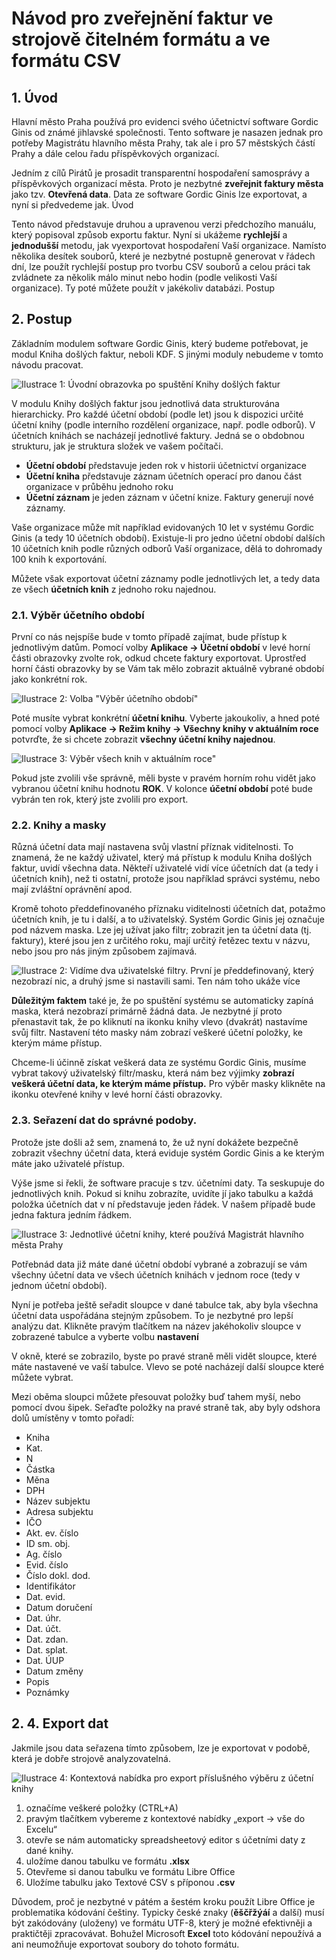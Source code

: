 # Návod pro zveřejnění faktur ve strojově čitelném formátu a ve formátu CSV

## 1. Úvod

Hlavní město Praha používá pro evidenci svého účetnictví software Gordic Ginis od známé jihlavské společnosti. Tento software je nasazen jednak pro potřeby Magistrátu hlavního města Prahy, tak ale i pro 57 městských částí Prahy a dále celou řadu příspěvkových organizací. 

Jedním z cílů Pirátů je prosadit transparentní hospodaření samosprávy a příspěvkových organizací města. Proto je nezbytné **zveřejnit faktury města** jako tzv. **Otevřená data**. Data ze software Gordic Ginis lze exportovat, a nyní si předvedeme jak. 
Úvod

Tento návod představuje druhou a upravenou verzi předchozího manuálu, který popisoval způsob exportu faktur. Nyní si ukážeme **rychlejší** a **jednodušší** metodu, jak vyexportovat hospodaření Vaší organizace. Namísto několika desítek souborů, které je nezbytné postupně generovat v řádech dní, lze použít rychlejší postup pro tvorbu CSV souborů a celou práci tak zvládnete za několik málo minut nebo hodin (podle velikosti Vaší organizace). Ty poté můžete použít v jakékoliv databázi.
Postup

## 2. Postup

Základním modulem software Gordic Ginis, který budeme potřebovat, je modul Kniha došlých faktur, neboli KDF. S jinými moduly nebudeme v tomto návodu pracovat.

![Ilustrace 1: Úvodní obrazovka po spuštění Knihy došlých faktur](ginis/1.png)

V modulu Knihy došlých faktur jsou jednotlivá data strukturována hierarchicky. Pro každé účetní období (podle let) jsou k dispozici určité účetní knihy (podle interního rozdělení organizace, např. podle odborů). V účetních knihách se nacházejí jednotlivé faktury. Jedná se o obdobnou strukturu, jak je struktura složek ve vašem počítači. 

* **Účetní období** představuje jeden rok v historii účetnictví organizace
* **Účetní kniha** představuje záznam účetních operací pro danou část organizace v průběhu jednoho roku
* **Účetní záznam** je jeden záznam v účetní knize. Faktury generují nové záznamy. 

Vaše organizace může mít například evidovaných 10 let v systému Gordic Ginis (a tedy 10 účetních období). Existuje-li pro jedno účetní období dalších 10 účetních knih podle různých odborů Vaší organizace, dělá to dohromady 100 knih k exportování. 

Můžete však exportovat účetní záznamy podle jednotlivých let, a tedy data ze všech **účetních knih** z jednoho roku najednou.

### 2.1. Výběr účetního období

První co nás nejspíše bude v tomto případě zajímat, bude přístup k jednotlivým datům. Pomocí volby **Aplikace → Účetní období** v levé horní části obrazovky zvolte rok, odkud chcete faktury exportovat. Uprostřed horní části obrazovky by se Vám tak mělo zobrazit aktuálně vybrané období jako konkrétní rok.

![Ilustrace 2: Volba "Výběr účetního období"](ginis-start.png)

Poté musíte vybrat konkrétní **účetní knihu**. Vyberte jakoukoliv, a hned poté pomocí volby **Aplikace → Režim knihy → Všechny knihy v aktuálním roce** potvrďte, že si chcete zobrazit **všechny účetní knihy najednou**. 

![Ilustrace 3: Výběr všech knih v aktuálním roce"](ginis-kniha.png)

Pokud jste zvolili vše správně, měli byste v pravém horním rohu vidět jako vybranou účetní knihu hodnotu **ROK**. V kolonce **účetní období** poté bude vybrán ten rok, který jste zvolili pro export.

### 2.2. Knihy a masky

Různá účetní data mají nastavena svůj vlastní příznak viditelnosti. To znamená, že ne každý uživatel, který má přístup k modulu Kniha došlých faktur, uvidí všechna data. Někteří uživatelé vidí více účetních dat (a tedy i účetních knih), než ti ostatní, protože jsou například správci systému, nebo mají zvláštní oprávnění apod.

Kromě tohoto předdefinovaného příznaku viditelnosti účetních dat, potažmo účetních knih, je tu i další, a to uživatelský. Systém Gordic Ginis jej označuje pod názvem maska. Lze jej užívat jako filtr; zobrazit jen ta účetní data (tj. faktury), které jsou jen z určitého roku, mají určitý řetězec textu v názvu, nebo jsou pro nás jiným způsobem zajímavá.

![Ilustrace 2: Vidíme dva uživatelské filtry. První je předdefinovaný, který nezobrazí nic, a druhý jsme si nastavili sami. Ten nám toho ukáže více](ginis/2.png)

**Důležitým faktem** také je, že po spuštění systému se automaticky zapíná maska, která nezobrazí primárně žádná data. Je nezbytné jí proto přenastavit tak, že po kliknutí na ikonku knihy vlevo (dvakrát) nastavíme svůj filtr. Nastavení této masky nám zobrazí veškeré účetní položky, ke kterým máme přístup.

Chceme-li účinně získat veškerá data ze systému Gordic Ginis, musíme vybrat takový uživatelský filtr/masku, která nám bez výjimky **zobrazí veškerá účetní data, ke kterým máme přístup.** Pro výběr masky klikněte na ikonku otevřené knihy v levé horní části obrazovky.

### 2.3. Seřazení dat do správné podoby.

Protože jste došli až sem, znamená to, že už nyní dokážete bezpečně zobrazit všechny účetní data, která eviduje systém Gordic Ginis a ke kterým máte jako uživatelé přístup. 

Výše jsme si řekli, že software pracuje s tzv. účetními daty. Ta seskupuje do jednotlivých knih. Pokud si knihu zobrazíte, uvidíte jí jako tabulku a každá položka účetních dat v ní představuje jeden řádek. V našem případě bude jedna faktura jedním řádkem.

![Ilustrace 3: Jednotlivé účetní knihy, které používá Magistrát hlavního města Prahy](ginis/3.png)

Potřebnád data již máte dané účetní období vybrané a zobrazují se vám všechny účetní data ve všech účetních knihách v jednom roce (tedy v jednom účetní období).

Nyní je potřeba ještě seřadit sloupce v dané tabulce tak, aby byla všechna účetní data uspořádána stejným způsobem. To je nezbytné pro lepší analýzu dat. Klikněte pravým tlačítkem na název jakéhokoliv sloupce v zobrazené tabulce a vyberte volbu **nastavení**

V okně, které se zobrazilo, byste po pravé straně měli vidět sloupce, které máte nastavené ve vaší tabulce. Vlevo se poté nacházejí další sloupce které můžete vybrat. 

Mezi oběma sloupci můžete přesouvat položky buď tahem myší, nebo pomocí dvou šipek. Seřaďte položky na pravé straně tak, aby byly odshora dolů umístěny v tomto pořadí: 

* Kniha
* Kat.
* N
* Částka
* Měna
* DPH
* Název subjektu
* Adresa subjektu
* IČO
* Akt. ev. číslo
* ID sm. obj.
* Ag. číslo
* Evid. číslo
* Číslo dokl. dod.
* Identifikátor
* Dat. evid.
* Datum doručení
* Dat. úhr.
* Dat. účt.
* Dat. zdan.
* Dat. splat.
* Dat. ÚUP
* Datum změny
* Popis
* Poznámky

## 2. 4. Export dat

Jakmile jsou data seřazena tímto způsobem, lze je exportovat v podobě, která je dobře strojově analyzovatelná.

![Ilustrace 4: Kontextová nabídka pro export příslušného výběru z účetní knihy](ginis/4.png)

1. označíme veškeré položky (CTRL+A)
2. pravým tlačítkem vybereme z kontextové nabídky „export → vše do Excelu“
3. otevře se nám automaticky spreadsheetový editor s účetními daty z dané knihy.
4. uložíme danou tabulku ve formátu **.xlsx**
5. Otevřeme si danou tabulku ve formátu Libre Office
6. Uložíme tabulku jako Textové CSV s příponou **.csv**

Důvodem, proč je nezbytné v pátém a šestém kroku použít Libre Office je problematika kódování češtiny. Typicky české znaky (**ěščřžýáí** a další) musí být zakódovány (uloženy) ve formátu UTF-8, který je možné efektivněji a praktičtěji zpracovávat. Bohužel Microsoft **Excel** toto kódování nepoužívá a ani neumožňuje exportovat soubory do tohoto formátu. 
